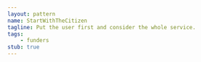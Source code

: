 ```yaml
---
layout: pattern
name: StartWithTheCitizen
tagline: Put the user first and consider the whole service.
tags:
    - funders
stub: true
---
```

